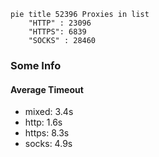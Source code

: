 
```mermaid
pie title 52396 Proxies in list
    "HTTP" : 23096
    "HTTPS": 6839
    "SOCKS" : 28460
```

### Some Info
#### Average Timeout

- mixed: 3.4s
- http: 1.6s
- https: 8.3s
- socks: 4.9s